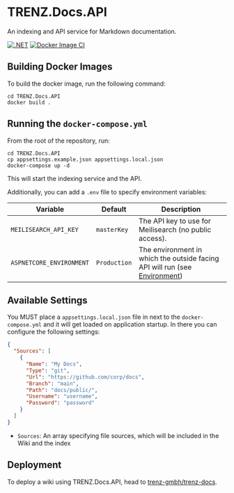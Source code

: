 # TRENZ.Docs.API

An indexing and API service for Markdown documentation.

[![.NET](https://github.com/trenz-gmbh/trenz-docs-api/actions/workflows/dotnet.yml/badge.svg)](https://github.com/trenz-gmbh/trenz-docs-api/actions/workflows/dotnet.yml)
[![Docker Image CI](https://github.com/trenz-gmbh/trenz-docs-api/actions/workflows/docker-image.yml/badge.svg)](https://github.com/trenz-gmbh/trenz-docs-api/actions/workflows/docker-image.yml)

## Building Docker Images

To build the docker image, run the following command:

```
cd TRENZ.Docs.API
docker build .
```

## Running the `docker-compose.yml`

From the root of the repository, run:

```
cd TRENZ.Docs.API
cp appsettings.example.json appsettings.local.json
docker-compose up -d
```

This will start the indexing service and the API.

Additionally, you can add a `.env` file to specify environment variables:

| Variable                 | Default                 | Description                                                                  |
|--------------------------|-------------------------|------------------------------------------------------------------------------|
| `MEILISEARCH_API_KEY`    | `masterKey`             | The API key to use for Meilisearch (no public access).                       |
| `ASPNETCORE_ENVIRONMENT` | `Production`            | The environment in which the outside facing API will run (see [Environment]) |

## Available Settings

You MUST place a `appsettings.local.json` file in next to the `docker-compose.yml` and it will get loaded on application startup.
In there you can configure the following settings:

```json
{
  "Sources": [
    {
      "Name": "My Docs",
      "Type": "git",
      "Url": "https://github.com/corp/docs",
      "Branch": "main",
      "Path": "docs/public/",
      "Username": "username",
      "Password": "password"
    }
  ]
}
```

- `Sources`: An array specifying file sources, which will be included in the Wiki and the index

[Environment]: https://docs.microsoft.com/en-us/aspnet/core/fundamentals/host/web-host?view=aspnetcore-6.0#environment

## Deployment

To deploy a wiki using TRENZ.Docs.API, head to [trenz-gmbh/trenz-docs](https://github.com/trenz-gmbh/trenz-docs#user-content-deployment).
